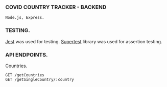 ### COVID COUNTRY TRACKER - BACKEND

```
Node.js, Express.
```

### TESTING.

<a href="https://www.npmjs.com/package/jest">Jest</a> was used for testing.
<a href="https://www.npmjs.com/package/jest">Supertest</a> library was used for assertion testing.

### API ENDPOINTS.

Countries.

```
GET /getCountries
GET /getSingleCountry/:country
```
